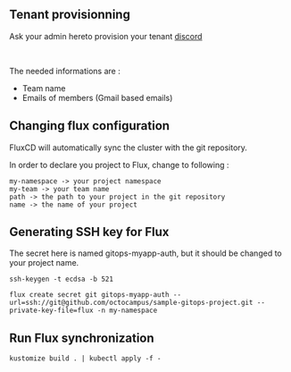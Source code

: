 ## Tenant provisionning 

Ask your admin hereto provision your tenant [discord](https://discord.com/channels/948214033746624584/965961854977474591 ) 

<br/>

The needed informations are : 

* Team name 
* Emails of members (Gmail based emails) 

## Changing flux configuration

FluxCD will automatically sync the cluster with the git repository. 

In order to declare you project to Flux, change to following : 

```
my-namespace -> your project namespace
my-team -> your team name
path -> the path to your project in the git repository
name -> the name of your project
```


## Generating SSH key for Flux

The secret here is named gitops-myapp-auth, but it should be changed to your project name.

```
ssh-keygen -t ecdsa -b 521

flux create secret git gitops-myapp-auth --url=ssh://git@github.com/octocampus/sample-gitops-project.git --private-key-file=flux -n my-namespace
```

## Run Flux synchronization

```
kustomize build . | kubectl apply -f -
```